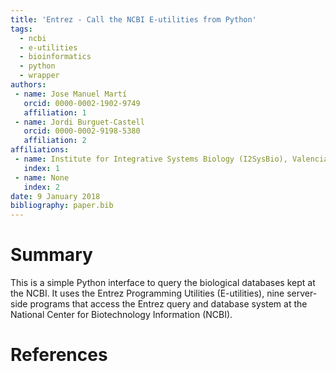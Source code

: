 ```yaml
---
title: 'Entrez - Call the NCBI E-utilities from Python'
tags:
  - ncbi
  - e-utilities
  - bioinformatics
  - python
  - wrapper
authors:
 - name: Jose Manuel Martí
   orcid: 0000-0002-1902-9749
   affiliation: 1
 - name: Jordi Burguet-Castell
   orcid: 0000-0002-9198-5380
   affiliation: 2
affiliations:
 - name: Institute for Integrative Systems Biology (I2SysBio), Valencia, Spain
   index: 1
 - name: None
   index: 2
date: 9 January 2018
bibliography: paper.bib
---
```


# Summary

This is a simple Python interface to query the biological databases kept at the NCBI. It uses the Entrez Programming Utilities (E-utilities), nine server-side programs that access the Entrez query and database system at the National Center for Biotechnology Information (NCBI).

# References

